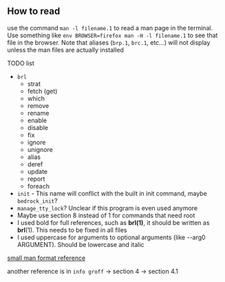 ## How to read

use the command `man -l filename.1` to read a man page in the terminal. Use something like `env BROWSER=firefox man -H -l filename.1` to see that file in the browser. Note that aliases (`brp.1`, `brc.1`, etc...) will not display unless the man files are actually installed

TODO list

- `brl`
	- strat
	- fetch (get)
	- which
	- remove
	- rename
	- enable
	- disable
	- fix
	- ignore
	- unignore
	- alias
	- deref
	- update
	- report
	- foreach
- `init` - This name will conflict with the built in init command, maybe `bedrock_init`?
- `manage_tty_lock`? Unclear if this program is even used anymore
- Maybe use section 8 instead of 1 for commands that need root
- I used bold for full references, such as **brl(1)**, it should be written as **brl**(1). This needs to be fixed in all files
- I used uppercase for arguments to optional arguments (like --arg0 ARGUMENT). Should be lowercase and italic

[small man format reference](https://linux.die.net/man/7/man)

another reference is in `info groff` -> section 4 -> section 4.1
